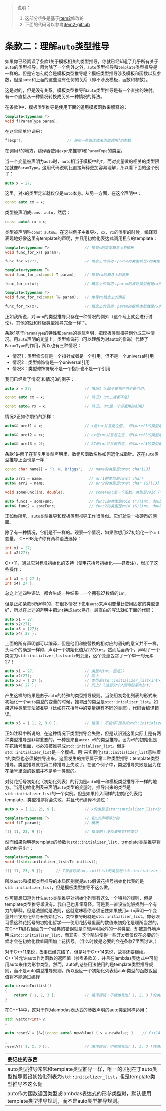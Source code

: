 > 说明：
>
> 1. 这部分很多是基于[item2](http://www.cnblogs.com/boydfd/p/4959389.html)修改的
> 2. 下面的代码可以参考[item2-github](https://github.com/AceCoooool/Effective-Modern-Cpp-Code/tree/master/item2)

条款二：理解`auto`类型推导
=========================

如果你已经阅读了条款1关于模板相关的类型推导，你就已经知道了几乎所有关于`auto`的类型推导。因为除了一个例外之外，`auto`类型推导和`template`类型推导是一样的。但是它怎么就会是模板类型推导呢？模板类型推导涉及模板和函数以及参数，但是`auto`和上面的这些没有任何的关系（即不涉及模板，函数和参数）。

这是对的，但是没有关系。模板类型推导和`auto`类型推导是有一个直接的映射。有一个直接从一种情况转换成另外一种情况的算法。

在条款1中，模板类型推导是使用下面的通用模板函数来解释的：

```cpp
template<typename T>
void f(ParamType param);
```

在这里简单地调用：

```cpp
f(expr);                    // 使用一些表达式来当做调用f的参数
```

在调用`f`的地方，编译器使用`expr`来推导`T`和`ParamType`的类型。

当一个变量被声明为`auto`时，`auto`相当于模板中的`T`，而对变量做的相关的类型限定就像`ParamType`。这用代码说明比直接解释更加容易理解，所以看下面的这个例子：

```cpp
auto x = 27;
```

这里，对`x`的类型定义就仅仅是`auto`本身。从另一方面，在这个声明中：

```cpp
const auto cx = x;
```

类型被声明成`const auto`，然后：

```cpp
const auto& rx = x;
```

类型被声明称`const auto&`。在这些例子中推导`x`，`cx`，`rx`的类型的时候，编译器表现地好像这里有template的声明，并且用初始化表达式调用相应的template：

```cpp
template<typename T>                // 推导x的类型概念上的模板
void func_for_x(T param);           

func_for_x(27);                     // 概念上的调用：param的类型就是x的类型

template<typename T>
void func_for_cx(const T param);    // 推导cx的概念上的模板

func_for_cx(x);                     // 概念上的调用：param的推导类型就是cx的类型

template<typename T>
void func_for_rx(const T& param);   // 推导rx概念上的模板

func_for_rx(x);                     // 概念上的调用：param的推导类型就是rx的类型
```

正如我所说，对`auto`的类型推导只存在一种情况的例外（这个马上就会进行讨论），其他的就和模板类型推导完全一样了。

条款1基于`ParamType`的特性和`param`的类型声明，把模板类型推导划分成三种情况。用`auto`声明的变量上，类型修饰符（可以理解为对auto的修饰）代替了`ParamType`的作用，所以也有三种情况：

* 情况1：类型修饰符是一个指针或者是一个引用，但不是一个universal引用
* 情况2：类型修饰符是一个universal引用
* 情况3：类型修饰符既不是一个指针也不是一个引用

我们已经看了情况1和情况3的例子：

```cpp
auto x = 27;                        // 情况3（x既不是指针也不是引用）

const auto cx = x;                  // 情况3（cx二者都不是）

const auto& rx = x;                 // 情况1（rx是一个非通用的引用）
```

情况2正如你期待的那样：

```cpp
auto&& uref1 = x;                   // x是int并且是左值,  所以uref1的类型是int&

auto&& uref2 = cx;                  // cx是int并且是左值, 所以uref2的类型是const int&

auto&& uref3 = 27;                  // 27是int并且是右值, 所以uref3的类型是int&&
```

条款1讲解了在非引用类型声明里，数组和函数名称如何退化成指针。这在`auto`类型推导上面也是一样：

```cpp
const char name[] = "R. N. Briggs";   // name的类型是const char[13] 
    
auto arr1 = name;                     // arr1的类型是const char*
auto& arr2 = name;                    // arr2的类型是const char (&)[13]

void someFunc(int, double);           // someFunc是一个函数，类型是void (*)(int, double)

auto func1 = someFunc;                // func1的类型是void (*)(int, double)
auto& func2 = someFunc;               // func2的类型是void (&)(int, double)
```

正如你所见，`auto`类型推导和模板类型推导工作很类似。它们就像一枚硬币的两面。

除了有一种情况，它们是不一样的。观察一个情况，如果你想用27初始化一个`int`变量， C++98允许你有两种语法选择：

```cpp
int x1 = 27;
int x2(27);
```

C++11，通过它对标准初始化的支持（使用花括号初始化——译者注），增加了这些操作：

```cpp
int x3 = { 27 };
int x4{ 27 };
```

总之上述四种语法，都会生成一种结果：一个拥有27数值的`int`。

但是正如条款5所解释的，在很多情况下使用`auto`来声明变量比使用固定的类型更好，所以在上述的声明中把`int`换成`auto`更好。最直白的写法就如下面的代码：

```cpp
auto x1 = 27;
auto x2(27);
auto x3 = {27};
auto x4{ 27 };
```

上面的所有声明都可以编译，但是他们和被替换的相对应的语句的意义并不一样。头两个的确是一样的，声明一个初始化值为27的`int`。然而后面两个，声明了一个类型为`std::initializer_list<int>`的变量，这个变量包含了一个单一的元素27！

```cpp
auto x1 = 27;                       // 类型时int，值是27
auto x2(27);                        // 同上
auto x3 = { 27 };                   // 类型是std::initializer_list<int>, 值是{ 27 }
auto x4{ 27 };                      // 同上? (这部分个人测得结果为int)
```

产生这样的结果是由于`auto`的特殊的类型推导规则。当使用初始化列表的形式来初始化一个`auto`类型的变量的时候，推导出的类型是`std::iniializer_list`。如果这种类型无法被推导（比如在花括号中的变量拥有不同的类型），代码会编译错误。

```cpp
auto x5 = { 1, 2, 3.0 };            // 错误！ 不能将T推导成std::initializer_list<T>
```

正如注释中所说的，在这种情况下类型推导会失败，但是认识到这里实际上是有两种类型推导是非常重要的。一种是来自`auto: x5`的类型推导。因为`x5`的初始化是在花括号里面，`x5`必须被推导成`std::initializer_list`。但是`std::initializer_list`是一个模板。用`T`来实例化`std::initializer_list`意味着`T`的类型也必须被推导出来。这里发生的推导属于第二种类型推导：template类型推导。类型推导就在第二种推导上失败了。在这个例子中，类型推导失败是因为在花括号里面的数值并不是单一类型的。

对待花括号初始化（初始化列表）的行为是`auto`唯一和模板类型推导不一样的地方。当用初始化列表来声明`auto`类型的变量时，推导出来的类型是`std::initializer_list`的一个实例。但是如果传入同样的初始化列表给template，类型推导将会失败，并且代码编译不通过：

```cpp
auto x = { 11, 23, 9 };             // x的类型是std::initializer_list<int>

template<typename T>                // 和x的声明等价的
void f(T param);                    // 模板

f({ 11, 23, 9 });                   // 错误的！没办法推导T的类型
```

然而如果你明确template的参数为`std::initializer_list`，template类型推导将成功推导出`T`：

```cpp
template<typename T>
void f(std::initializer_list<T> initList);

f({ 11, 23, 9 });      // T被推导成int，initList的类型是std::initializer_list<int>
```
所以`auto`和模板类型推导的本质区别就是`auto`假设花括号初始化代表的是`std::initializer_list`，但是模板类型推导不这么做。

你可能想知道为什么`auto`类型推导对初始化列表有这么一个特别的规则，但是template类型推导却没有。我自己也非常奇怪。可是我一直没有能够找到一个有力的解释。但是法则就是法则，这就意味着你必须记住如果使用`auto`声明一个变量并且使用花括号来初始化它，类型推导的就是`std::initializer_list`。你必须习惯这种花括号的初始化哲学——使用花括号里面的数值来初始化是理所当然的。在C++11编程里面的一个经典的错误就是你想声明另外的一种类型，却被意外地声明成`std::initializer_list`，而其实。这个陷阱使得一些开发者仅仅在必要的时候才会在初始化数值周围加上花括号。（什么时候是必要的会在条款7里面讨论。）

对于C++11来说，故事已经完结了，但是对于C++14来说，故事还要继续。C++14允许auto作为函数的返回值（参看条款3），并且在lambdas表达式中可能用auto来作为形参类型。然而，auto的这些用法使用的是template类型推导规则，而不是auto类型推导规则。所以返回一个初始化列表给auto类型的函数返回值将不能通过编译

```cpp
auto createInitList()
{
    return { 1, 2, 3 };             // 编译错误：不能推导出{ 1, 2, 3 }的类型
}
```

在C++14中，这对于作为lambdas表达式的参数声明的auto类型同样适用：

```cpp
std::vector<int> v;
…

auto resetV = [&v](const auto& newValue) { v = newValue; }    // C++14

…
resetV({ 1, 2, 3 });                // 编译错误，不能推导出{ 1, 2, 3 }的类型
```

| 要记住的东西                                                 |
| :----------------------------------------------------------- |
| auto类型推导常常和template类型推导一样，唯一的区别在于auto类型推导假设初始化列表为`std::initializer_list`，但是template类型推导不这么做 |
| auto作为函数返回类型或lambdas表达式的形参类型时，默认使用template类型推导规则，而不是auto类型推导规则。 |

